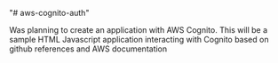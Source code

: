 "# aws-cognito-auth" 

Was planning to create an application with AWS Cognito. This will be a sample HTML Javascript application interacting with Cognito
based on github references and AWS documentation
